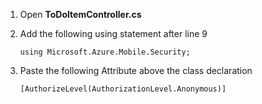 1. Open **ToDoItemController.cs**
2. Add the following using statement after line 9

	```
	using Microsoft.Azure.Mobile.Security;
	```

3. Paste the following Attribute above the class declaration
	
	```
	[AuthorizeLevel(AuthorizationLevel.Anonymous)]
	```